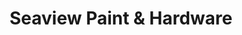 ---
title: "Seaview Paint & Hardware"
url: /seaview/seaview-paint-und-hardware/
shop: Eisenwaren
---